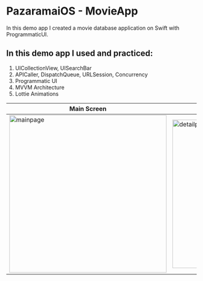 # PazaramaiOS - MovieApp
In this demo app I created a movie database application on Swift with ProgrammaticUI.

## In this demo app I used and practiced:
1. UICollectionView, UISearchBar
2. APICaller, DispatchQueue, URLSession, Concurrency
3. Programmatic UI
4. MVVM Architecture
5. Lottie Animations


| Main Screen | Detail Screen | No Result Screen |
| ------------ | ----------- | ------------- | 
| <img width="416" alt="mainpage" src="https://github.com/MehmetKaan96/PazaramaiOS-MovieApp/assets/94564308/7e3b9ce2-5177-43ce-8f71-3f205472a8c6">| <img width="392" alt="detailpage" src="https://github.com/MehmetKaan96/PazaramaiOS-MovieApp/assets/94564308/69aa4508-6854-4241-9f12-9af3af3b4a71">  |<img width="395" alt="noresult" src="https://github.com/MehmetKaan96/PazaramaiOS-MovieApp/assets/94564308/3d09cc24-13b9-4b6a-bbc0-8b6ca907596d"> |
